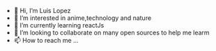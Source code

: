 - 👋 Hi, I’m Luis Lopez
- 👀 I’m interested in anime,technology and nature
- 🌱 I’m currently learning reactJs
- 💞️ I’m looking to collaborate on many open sources to help me learm
- 📫 How to reach me ...

<!---
dev-luis-la/dev-luis-la is a ✨ special ✨ repository because its `README.md` (this file) appears on your GitHub profile.
You can click the Preview link to take a look at your changes.
--->
